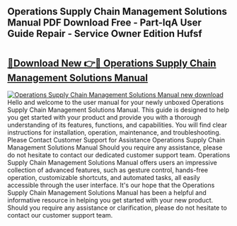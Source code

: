## Operations Supply Chain Management Solutions Manual PDF Download Free - Part-lqA User Guide Repair - Service Owner Edition Hufsf

# <h2><a href="http://bc52593.oget.top/?id=Operations+Supply+Chain+Management+Solutions+Manual">🔗Download New 👉🔴 Operations Supply Chain Management Solutions Manual</a></h2>

[![Operations Supply Chain Management Solutions Manual new download](https://i.imgur.com/5g1atiW.png)](http://bc52593.oget.top/?id=Operations+Supply+Chain+Management+Solutions+Manual)
Hello and welcome to the user manual for your newly unboxed Operations Supply Chain Management Solutions Manual. This guide is designed to help you get started with your product and provide you with a thorough understanding of its features, functions, and capabilities. You will find clear instructions for installation, operation, maintenance, and troubleshooting. Please Contact Customer Support for Assistance Operations Supply Chain Management Solutions Manual Should you require any assistance, please do not hesitate to contact our dedicated customer support team. Operations Supply Chain Management Solutions Manual offers users an impressive collection of advanced features, such as gesture control, hands-free operation, customizable shortcuts, and automated tasks, all easily accessible through the user interface. It's our hope that the Operations Supply Chain Management Solutions Manual has been a helpful and informative resource in helping you get started with your new product. Should you require any assistance or clarification, please do not hesitate to contact our customer support team.
